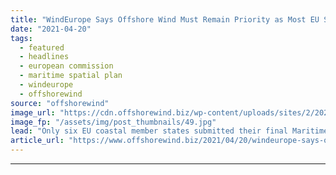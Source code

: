 ```yaml
---
title: "WindEurope Says Offshore Wind Must Remain Priority as Most EU States Failed to Meet MSP Deadline"
date: "2021-04-20"
tags: 
  - featured
  - headlines
  - european commission
  - maritime spatial plan
  - windeurope
  - offshorewind
source: "offshorewind"
image_url: "https://cdn.offshorewind.biz/wp-content/uploads/sites/2/2021/04/20094503/Orsted_illustration4.jpg"
image_fp: "/assets/img/post_thumbnails/49.jpg"
lead: "Only six EU coastal member states submitted their final Maritime Spatial Plans (MSPs) by"
article_url: "https://www.offshorewind.biz/2021/04/20/windeurope-says-offshore-wind-must-remain-priority-as-most-eu-states-failed-to-meet-msp-deadline/"
---
```


---
